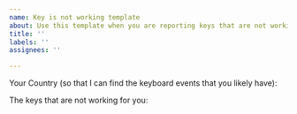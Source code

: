 ```yaml
---
name: Key is not working template
about: Use this template when you are reporting keys that are not working for you
title: ''
labels: ''
assignees: ''

---
```


Your Country (so that I can find the keyboard events that you likely have):

The keys that are not working for you:
